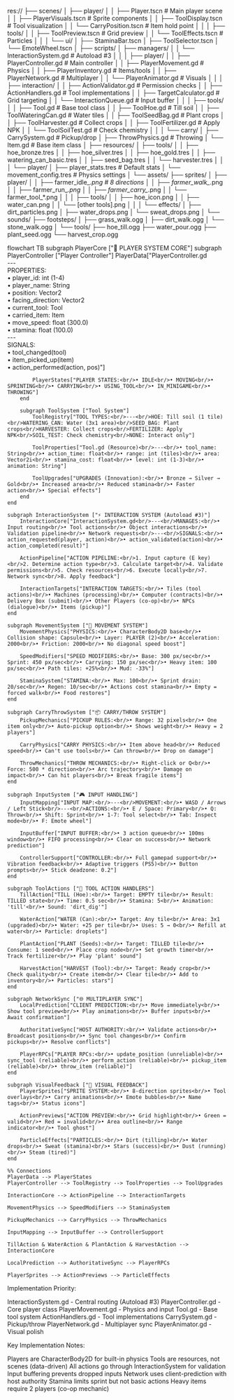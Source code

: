 res://
├── scenes/
│   ├── player/
│   │   ├── Player.tscn          # Main player scene
│   │   ├── PlayerVisuals.tscn   # Sprite components
│   │   ├── ToolDisplay.tscn     # Tool visualization
│   │   └── CarryPosition.tscn   # Item hold point
│   │
│   ├── tools/
│   │   ├── ToolPreview.tscn     # Grid preview
│   │   └── ToolEffects.tscn     # Particles
│   │
│   └── ui/
│       ├── StaminaBar.tscn
│       ├── ToolSelector.tscn
│       └── EmoteWheel.tscn
│
├── scripts/
│   ├── managers/
│   │   └── InteractionSystem.gd  # Autoload #3
│   │
│   ├── player/
│   │   ├── PlayerController.gd   # Main controller
│   │   ├── PlayerMovement.gd     # Physics
│   │   ├── PlayerInventory.gd    # Items/tools
│   │   ├── PlayerNetwork.gd      # Multiplayer
│   │   └── PlayerAnimator.gd     # Visuals
│   │
│   ├── interaction/
│   │   ├── ActionValidator.gd    # Permission checks
│   │   ├── ActionHandlers.gd     # Tool implementations
│   │   ├── TargetCalculator.gd   # Grid targeting
│   │   └── InteractionQueue.gd   # Input buffer
│   │
│   ├── tools/
│   │   ├── Tool.gd               # Base tool class
│   │   ├── ToolHoe.gd           # Till soil
│   │   ├── ToolWateringCan.gd   # Water tiles
│   │   ├── ToolSeedBag.gd       # Plant crops
│   │   ├── ToolHarvester.gd     # Collect crops
│   │   ├── ToolFertilizer.gd    # Apply NPK
│   │   └── ToolSoilTest.gd      # Check chemistry
│   │
│   └── carry/
│       ├── CarrySystem.gd        # Pickup/drop
│       ├── ThrowPhysics.gd       # Throwing
│       └── Item.gd               # Base item class
│
├── resources/
│   ├── tools/
│   │   ├── hoe_bronze.tres
│   │   ├── hoe_silver.tres
│   │   ├── hoe_gold.tres
│   │   ├── watering_can_basic.tres
│   │   ├── seed_bag.tres
│   │   └── harvester.tres
│   │
│   └── player/
│       ├── player_stats.tres     # Default stats
│       └── movement_config.tres  # Physics settings
│
└── assets/
    ├── sprites/
    │   ├── player/
    │   │   ├── farmer_idle_*.png  # 8 directions
    │   │   ├── farmer_walk_*.png
    │   │   ├── farmer_run_*.png
    │   │   ├── farmer_carry_*.png
    │   │   └── farmer_tool_*.png
    │   │
    │   ├── tools/
    │   │   ├── hoe_icon.png
    │   │   ├── water_can.png
    │   │   └── [other tools].png
    │   │
    │   └── effects/
    │       ├── dirt_particles.png
    │       ├── water_drops.png
    │       └── sweat_drops.png
    │
    └── sounds/
        ├── footsteps/
        │   ├── grass_walk.ogg
        │   ├── dirt_walk.ogg
        │   └── stone_walk.ogg
        │
        └── tools/
            ├── hoe_till.ogg
            ├── water_pour.ogg
            ├── plant_seed.ogg
            └── harvest_crop.ogg

flowchart TB
    subgraph PlayerCore ["👤 PLAYER SYSTEM CORE"]
        subgraph PlayerController ["Player Controller"]
            PlayerData["PlayerController.gd<br/>---<br/>PROPERTIES:<br/>• player_id: int (1-4)<br/>• player_name: String<br/>• position: Vector2<br/>• facing_direction: Vector2<br/>• current_tool: Tool<br/>• carried_item: Item<br/>• move_speed: float (300.0)<br/>• stamina: float (100.0)<br/>---<br/>SIGNALS:<br/>• tool_changed(tool)<br/>• item_picked_up(item)<br/>• action_performed(action, pos)"]
            
            PlayerStates["PLAYER STATES:<br/>• IDLE<br/>• MOVING<br/>• SPRINTING<br/>• CARRYING<br/>• USING_TOOL<br/>• IN_MINIGAME<br/>• THROWING"]
        end

        subgraph ToolSystem ["Tool System"]
            ToolRegistry["TOOL TYPES:<br/>---<br/>HOE: Till soil (1 tile)<br/>WATERING_CAN: Water (3x1 area)<br/>SEED_BAG: Plant crops<br/>HARVESTER: Collect crops<br/>FERTILIZER: Apply NPK<br/>SOIL_TEST: Check chemistry<br/>NONE: Interact only"]
            
            ToolProperties["Tool.gd (Resource)<br/>---<br/>• tool_name: String<br/>• action_time: float<br/>• range: int (tiles)<br/>• area: Vector2i<br/>• stamina_cost: float<br/>• level: int (1-3)<br/>• animation: String"]
            
            ToolUpgrades["UPGRADES (Innovation):<br/>• Bronze → Silver → Gold<br/>• Increased area<br/>• Reduced stamina<br/>• Faster action<br/>• Special effects"]
        end
    end

    subgraph InteractionSystem ["⚡ INTERACTION SYSTEM (Autoload #3)"]
        InteractionCore["InteractionSystem.gd<br/>---<br/>MANAGES:<br/>• Input routing<br/>• Tool actions<br/>• Object interactions<br/>• Validation pipeline<br/>• Network requests<br/>---<br/>SIGNALS:<br/>• action_requested(player, action)<br/>• action_validated(action)<br/>• action_completed(result)"]
        
        ActionPipeline["ACTION PIPELINE:<br/>1. Input capture (E key)<br/>2. Determine action type<br/>3. Calculate target<br/>4. Validate permissions<br/>5. Check resources<br/>6. Execute locally<br/>7. Network sync<br/>8. Apply feedback"]
        
        InteractionTargets["INTERACTION TARGETS:<br/>• Tiles (tool actions)<br/>• Machines (processing)<br/>• Computer (contracts)<br/>• Delivery Box (submit)<br/>• Other Players (co-op)<br/>• NPCs (dialogue)<br/>• Items (pickup)"]
    end

    subgraph MovementSystem ["🏃 MOVEMENT SYSTEM"]
        MovementPhysics["PHYSICS:<br/>• CharacterBody2D base<br/>• Collision shape: Capsule<br/>• Layer: PLAYER (2)<br/>• Acceleration: 2000<br/>• Friction: 2000<br/>• No diagonal speed boost"]
        
        SpeedModifiers["SPEED MODIFIERS:<br/>• Base: 300 px/sec<br/>• Sprint: 450 px/sec<br/>• Carrying: 150 px/sec<br/>• Heavy item: 100 px/sec<br/>• Path tiles: +25%<br/>• Mud: -33%"]
        
        StaminaSystem["STAMINA:<br/>• Max: 100<br/>• Sprint drain: 20/sec<br/>• Regen: 10/sec<br/>• Actions cost stamina<br/>• Empty = forced walk<br/>• Food restores"]
    end

    subgraph CarryThrowSystem ["📦 CARRY/THROW SYSTEM"]
        PickupMechanics["PICKUP RULES:<br/>• Range: 32 pixels<br/>• One item only<br/>• Auto-pickup option<br/>• Shows weight<br/>• Heavy = 2 players"]
        
        CarryPhysics["CARRY PHYSICS:<br/>• Item above head<br/>• Reduced speed<br/>• Can't use tools<br/>• Can throw<br/>• Drop on damage"]
        
        ThrowMechanics["THROW MECHANICS:<br/>• Right-click or Q<br/>• Force: 500 * direction<br/>• Arc trajectory<br/>• Damage on impact<br/>• Can hit players<br/>• Break fragile items"]
    end

    subgraph InputSystem ["🎮 INPUT HANDLING"]
        InputMapping["INPUT MAP:<br/>---<br/>MOVEMENT:<br/>• WASD / Arrows / Left Stick<br/>---<br/>ACTIONS:<br/>• E / Space: Primary<br/>• Q: Throw<br/>• Shift: Sprint<br/>• 1-7: Tool select<br/>• Tab: Inspect mode<br/>• F: Emote wheel"]
        
        InputBuffer["INPUT BUFFER:<br/>• 3 action queue<br/>• 100ms window<br/>• FIFO processing<br/>• Clear on success<br/>• Network prediction"]
        
        ControllerSupport["CONTROLLER:<br/>• Full gamepad support<br/>• Vibration feedback<br/>• Adaptive triggers (PS5)<br/>• Button prompts<br/>• Stick deadzone: 0.2"]
    end

    subgraph ToolActions ["🔧 TOOL ACTION HANDLERS"]
        TillAction["TILL (Hoe):<br/>• Target: EMPTY tile<br/>• Result: TILLED state<br/>• Time: 0.5 sec<br/>• Stamina: 5<br/>• Animation: 'till'<br/>• Sound: 'dirt_dig'"]
        
        WaterAction["WATER (Can):<br/>• Target: Any tile<br/>• Area: 3x1 (upgraded)<br/>• Water: +25 per tile<br/>• Uses: 5 → 0<br/>• Refill at water<br/>• Particle: droplets"]
        
        PlantAction["PLANT (Seeds):<br/>• Target: TILLED tile<br/>• Consume: 1 seed<br/>• Place crop node<br/>• Set growth timer<br/>• Track fertilizer<br/>• Play 'plant' sound"]
        
        HarvestAction["HARVEST (Tool):<br/>• Target: Ready crop<br/>• Check quality<br/>• Create item<br/>• Clear tile<br/>• Add to inventory<br/>• Particles: stars"]
    end

    subgraph NetworkSync ["🌐 MULTIPLAYER SYNC"]
        LocalPrediction["CLIENT PREDICTION:<br/>• Move immediately<br/>• Show tool preview<br/>• Play animations<br/>• Buffer inputs<br/>• Await confirmation"]
        
        AuthoritativeSync["HOST AUTHORITY:<br/>• Validate actions<br/>• Broadcast positions<br/>• Sync tool changes<br/>• Confirm pickups<br/>• Resolve conflicts"]
        
        PlayerRPCs["PLAYER RPCs:<br/>• update_position (unreliable)<br/>• sync_tool (reliable)<br/>• perform_action (reliable)<br/>• pickup_item (reliable)<br/>• throw_item (reliable)"]
    end

    subgraph VisualFeedback ["🎨 VISUAL FEEDBACK"]
        PlayerSprites["SPRITE SYSTEM:<br/>• 8-direction sprites<br/>• Tool overlays<br/>• Carry animations<br/>• Emote bubbles<br/>• Name tags<br/>• Status icons"]
        
        ActionPreviews["ACTION PREVIEW:<br/>• Grid highlight<br/>• Green = valid<br/>• Red = invalid<br/>• Area outline<br/>• Range indicator<br/>• Tool ghost"]
        
        ParticleEffects["PARTICLES:<br/>• Dirt (tilling)<br/>• Water drops<br/>• Sweat (stamina)<br/>• Stars (success)<br/>• Dust (running)<br/>• Steam (tired)"]
    end

    %% Connections
    PlayerData --> PlayerStates
    PlayerController --> ToolRegistry --> ToolProperties --> ToolUpgrades
    
    InteractionCore --> ActionPipeline --> InteractionTargets
    
    MovementPhysics --> SpeedModifiers --> StaminaSystem
    
    PickupMechanics --> CarryPhysics --> ThrowMechanics
    
    InputMapping --> InputBuffer --> ControllerSupport
    
    TillAction & WaterAction & PlantAction & HarvestAction --> InteractionCore
    
    LocalPrediction --> AuthoritativeSync --> PlayerRPCs
    
    PlayerSprites --> ActionPreviews --> ParticleEffects
	
Implementation Priority:

InteractionSystem.gd - Central routing (Autoload #3)
PlayerController.gd - Core player class
PlayerMovement.gd - Physics and input
Tool.gd - Base tool system
ActionHandlers.gd - Tool implementations
CarrySystem.gd - Pickup/throw
PlayerNetwork.gd - Multiplayer sync
PlayerAnimator.gd - Visual polish

Key Implementation Notes:

Players are CharacterBody2D for built-in physics
Tools are resources, not scenes (data-driven)
All actions go through InteractionSystem for validation
Input buffering prevents dropped inputs
Network uses client-prediction with host authority
Stamina limits sprint but not basic actions
Heavy items require 2 players (co-op mechanic)